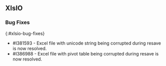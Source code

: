 ## XlsIO

### Bug Fixes
{:#xlsio-bug-fixes}

* \#I381593 - Excel file with unicode string being corrupted during resave is now resolved.
* \#I386988 - Excel file with pivot table being corrupted during resave is now resolved.
